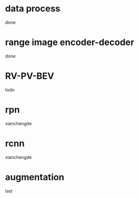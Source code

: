 # data process
done
# range image encoder-decoder
done
# RV-PV-BEV
todo
# rpn
xianchengde
# rcnn
xianchengde
# augmentation
last